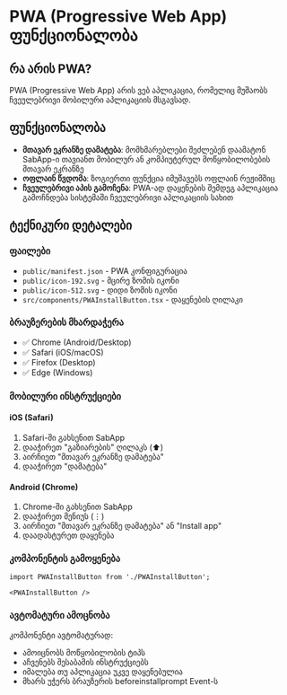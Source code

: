 # PWA (Progressive Web App) ფუნქციონალობა

## რა არის PWA?
PWA (Progressive Web App) არის ვებ აპლიკაცია, რომელიც მუშაობს ჩვეულებრივი მობილური აპლიკაციის მსგავსად.

## ფუნქციონალობა
- **მთავარ ეკრანზე დამატება**: მომხმარებლები შეძლებენ დაამატონ SabApp-ი თავიანთ მობილურ ან კომპიუტერულ მოწყობილობების მთავარ ეკრანზე
- **ოფლაინ წვდომა**: ზოგიერთი ფუნქცია იმუშავებს ოფლაინ რეჟიმშიც
- **ჩვეულებრივი აპის გამოჩენა**: PWA-ად დაყენების შემდეგ აპლიკაცია გამოჩნდება სისტემაში ჩვეულებრივი აპლიკაციის სახით

## ტექნიკური დეტალები

### ფაილები
- `public/manifest.json` - PWA კონფიგურაცია
- `public/icon-192.svg` - მცირე ზომის იკონი
- `public/icon-512.svg` - დიდი ზომის იკონი
- `src/components/PWAInstallButton.tsx` - დაყენების ღილაკი

### ბრაუზერების მხარდაჭერა
- ✅ Chrome (Android/Desktop)
- ✅ Safari (iOS/macOS)
- ✅ Firefox (Desktop)
- ✅ Edge (Windows)

### მობილური ინსტრუქციები

#### iOS (Safari)
1. Safari-ში გახსენით SabApp
2. დააჭირეთ "გაზიარების" ღილაკს (⬆️)
3. აირჩიეთ "მთავარ ეკრანზე დამატება"
4. დააჭირეთ "დამატება"

#### Android (Chrome)
1. Chrome-ში გახსენით SabApp
2. დააჭირეთ მენიუს (⋮)
3. აირჩიეთ "მთავარ ეკრანზე დამატება" ან "Install app"
4. დაადასტურეთ დაყენება

### კომპონენტის გამოყენება
```tsx
import PWAInstallButton from './PWAInstallButton';

<PWAInstallButton />
```

### ავტომატური ამოცნობა
კომპონენტი ავტომატურად:
- ამოიცნობს მოწყობილობის ტიპს
- აჩვენებს შესაბამის ინსტრუქციებს
- იმალება თუ აპლიკაცია უკვე დაყენებულია
- მხარს უჭერს ბრაუზერის beforeinstallprompt Event-ს
